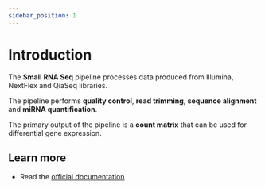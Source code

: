 ```yaml
---
sidebar_position: 1
---
```


# Introduction

The **Small RNA Seq** pipeline processes data produced from Illumina, NextFlex and QiaSeq libraries.

The pipeline performs **quality control**, **read trimming**, **sequence alignment** and **miRNA quantification**.

The primary output of the pipeline is a **count matrix** that can be used for differential gene expression.

## Learn more

- Read the [official documentation](https://nf-co.re/smrnaseq/2.4.0)
